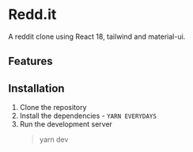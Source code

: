 # Redd.it

A reddit clone using React 18, tailwind and material-ui.

## Features

## Installation

1. Clone the repository
2. Install the dependencies - `YARN EVERYDAYS`
3. Run the development server
   > yarn dev
